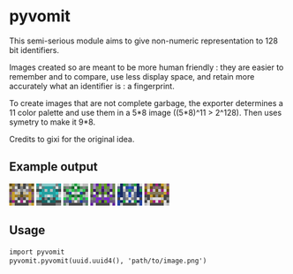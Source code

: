 # pyvomit

This semi-serious module aims to give non-numeric representation to 128 bit identifiers.

Images created so are meant to be more human friendly : they are easier to remember and to compare, use less display space, and retain more accurately what an identifier is : a fingerprint.

To create images that are not complete garbage, the exporter determines a 11 color palette and use them in a 5\*8 image ((5\*8)^11 > 2^128). Then uses symetry to make it 9\*8. 

Credits to gixi for the original idea.

## Example output

![example1](https://raw.githubusercontent.com/arthur-hav/pyvomit/master/examples/export0.png)
![example1](https://raw.githubusercontent.com/arthur-hav/pyvomit/master/examples/export1.png)
![example3](https://raw.githubusercontent.com/arthur-hav/pyvomit/master/examples/export2.png)
![example4](https://raw.githubusercontent.com/arthur-hav/pyvomit/master/examples/export3.png)
![example5](https://raw.githubusercontent.com/arthur-hav/pyvomit/master/examples/export4.png)
![example6](https://raw.githubusercontent.com/arthur-hav/pyvomit/master/examples/export5.png)

## Usage

    import pyvomit
    pyvomit.pyvomit(uuid.uuid4(), 'path/to/image.png')
